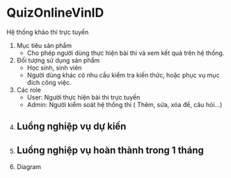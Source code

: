 ﻿# QuizOnlineVinID
Hệ thống khảo thí trực tuyến

1. Mục tiêu sản phẩm
      - Cho phép người dùng thực hiện bài thi và xem kết quả trên hệ thống.
2. Đối tượng sử dụng sản phẩm
      - Học sinh, sinh viên 
      - Người dùng khác có nhu cầu kiểm tra kiến thức, hoặc phục vụ mục đích công việc.
3. Các role
      - User: Người thực hiện bài thi trực tuyến
      - Admin: Người kiểm soát hệ thống thi ( Thêm, sửa, xóa đề, câu hỏi...)
4. Luồng nghiệp vụ dự kiến
      - 
5. Luồng nghiệp vụ hoàn thành trong 1 tháng
      - 
6. Diagram
